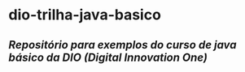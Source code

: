 # dio-trilha-java-basico
## <i>Repositório para exemplos do curso de java básico da DIO (Digital Innovation One)<i>
